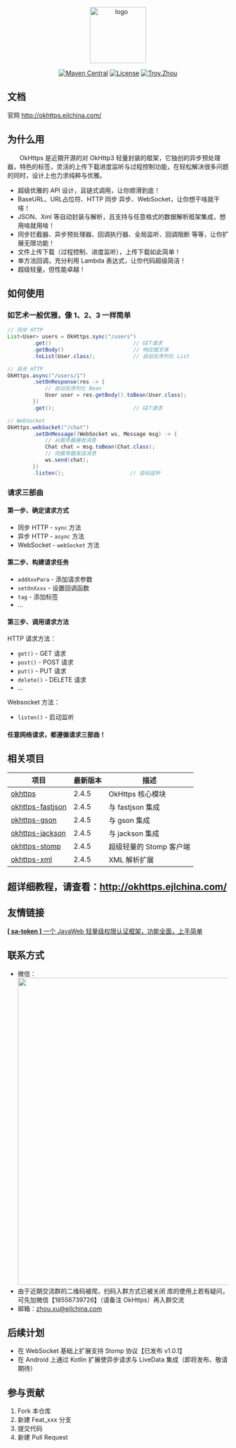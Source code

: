 <p align="center">
  <a href="http://okhttps.ejlchina.com/" target="_blank">
    <img width="128" src="https://images.gitee.com/uploads/images/2020/0511/091408_c26f1306_1393412.png" alt="logo">
  </a>
</p>
<p align="center">
    <a href="https://maven-badges.herokuapp.com/maven-central/com.ejlchina/okhttps/"><img src="https://maven-badges.herokuapp.com/maven-central/com.ejlchina/okhttps/badge.svg" alt="Maven Central"></a>
    <a href="https://gitee.com/ejlchina-zhxu/okhttps/blob/master/LICENSE"><img src="https://img.shields.io/hexpm/l/plug.svg" alt="License"></a>
    <a href="https://github.com/ejlchina"><img src="https://img.shields.io/badge/%E4%BD%9C%E8%80%85-ejlchina-orange.svg" alt="Troy.Zhou"></a>
</p>

## 文档

官网 http://okhttps.ejlchina.com/

## 为什么用

　　OkHttps 是近期开源的对 OkHttp3 轻量封装的框架，它独创的异步预处理器，特色的标签，灵活的上传下载进度监听与过程控制功能，在轻松解决很多问题的同时，设计上也力求纯粹与优雅。

* 超级优雅的 API 设计，且链式调用，让你顺滑到底！
* BaseURL、URL占位符、HTTP 同步 异步、WebSocket，让你想干啥就干啥！ 
* JSON、Xml 等自动封装与解析，且支持与任意格式的数据解析框架集成，想用啥就用啥！
* 同步拦截器、异步预处理器、回调执行器、全局监听、回调阻断 等等，让你扩展无限功能！
* 文件上传下载（过程控制、进度监听），上传下载如此简单！
* 单方法回调，充分利用 Lambda 表达式，让你代码超级简洁！
* 超级轻量，但性能卓越！

## 如何使用

### 如艺术一般优雅，像 1、2、3 一样简单

```java
// 同步 HTTP
List<User> users = OkHttps.sync("/users") 
        .get()                          // GET请求
        .getBody()                      // 响应报文体
        .toList(User.class);            // 自动反序列化 List 

// 异步 HTTP
OkHttps.async("/users/1")
        .setOnResponse(res -> {
            // 自动反序列化 Bean 
            User user = res.getBody().toBean(User.class);
        })
        .get();                         // GET请求

// WebSocket
OkHttps.webSocket("/chat") 
        .setOnMessage((WebSocket ws, Message msg) -> {
            // 从服务器接收消息
            Chat chat = msg.toBean(Chat.class);
            // 向服务器发送消息
            ws.send(chat); 
        })
        .listen();                     // 启动监听
```

### 请求三部曲

#### 第一步、确定请求方式
    
* 同步 HTTP - `sync` 方法
* 异步 HTTP - `async` 方法
* WebSocket - `webSocket` 方法

#### 第二步、构建请求任务

* `addXxxPara` - 添加请求参数
* `setOnXxxx` - 设置回调函数
* `tag` - 添加标签
* ...

#### 第三步、调用请求方法

HTTP 请求方法：

* `get()` - GET 请求
* `post()` - POST 请求
* `put()` - PUT 请求
* `delete()` - DELETE 请求
* ...

Websocket 方法：

* `listen()` - 启动监听

#### 任意网络请求，都遵循请求三部曲！

## 相关项目

项目 | 最新版本 | 描述
-|-|-
[okhttps](https://gitee.com/ejlchina-zhxu/okhttps/tree/dev/okhttps) | 2.4.5 | OkHttps 核心模块
[okhttps-fastjson](https://gitee.com/ejlchina-zhxu/okhttps/tree/dev/okhttps-fastjson) | 2.4.5 | 与 fastjson 集成
[okhttps-gson](https://gitee.com/ejlchina-zhxu/okhttps/tree/dev/okhttps-gson) | 2.4.5 | 与 gson 集成
[okhttps-jackson](https://gitee.com/ejlchina-zhxu/okhttps/tree/dev/okhttps-jackson) | 2.4.5 | 与 jackson 集成
[okhttps-stomp](https://gitee.com/ejlchina-zhxu/okhttps/tree/dev/okhttps-stomp) | 2.4.5 | 超级轻量的 Stomp 客户端
[okhttps-xml](https://gitee.com/ejlchina-zhxu/okhttps/tree/dev/okhttps-xml) | 2.4.5 | XML 解析扩展

## 超详细教程，请查看：http://okhttps.ejlchina.com/

## 友情链接

[**[ sa-token ]** 一个 JavaWeb 轻量级权限认证框架，功能全面，上手简单](https://gitee.com/sz6/sa-token)

## 联系方式

* 微信：<img src="https://images.gitee.com/uploads/images/2020/0718/142637_87d27a5c_1393412.png" width="700px">
* 由于近期交流群的二维码被爬，扫码入群方式已被关闭
库的使用上若有疑问，可先加微信【18556739726】（请备注 OkHttps）再入群交流
* 邮箱：zhou.xu@ejlchina.com

## 后续计划

* 在 WebSocket 基础上扩展支持 Stomp 协议【已发布 v1.0.1】
* 在 Android 上通过 Kotlin 扩展使异步请求与 LiveData 集成（即将发布、敬请期待）

## 参与贡献

1.  Fork 本仓库
2.  新建 Feat_xxx 分支
3.  提交代码
4.  新建 Pull Request
